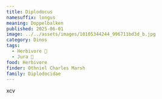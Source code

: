 ```yaml
---
title: Diplodocus
namesuffix: longus
meaning: Doppelbalken
published: 2025-06-01
image: ../../assets/images/10105344244_996711bd3d_b.jpg
category: Dinos
tags:
  - Herbivore 🌿
  - Jura 🦴
food: Herbivore
finder: Othniel Charles Marsh
family: Diplodocidae
---
```

xcv
